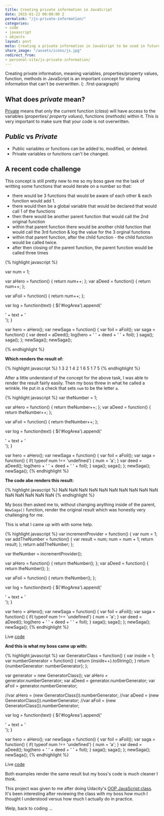 ```yaml
---
title: Creating private information in JavaScript
date: 2015-01-22 00:00:00 Z
permalink: "/js-private-information/"
categories:
- code
- javascript
- objects
layout: post
meta: Creating a private information in JavaScript to be used in future functions
share_image: "/assets/icons/js.jpg"
redirect_from:
- personal-site/js-private-information/
---
```


Creating private information, meaning variables, properties/property values, function, methods in JavaScript is an important concept for storing information that can't be overwritten.
{: .first-paragraph}

## What does _private_ mean?

[Private](//javascript.crockford.com/private.html) means that only the current function (_class_) will have access to the variables (_properties/ property values_), functions (_methods_) within it. This is very important to make sure that your code is not overwritten.

## _Public_ vs _Private_

- Public variables or functions can be added to, modified, or deleted.
- Private variables or functions can't be changed.

## A recent code challenge

This concept is still pretty new to me so my boss gave me the task of writting some functions that would iterate on a number so that:

- there would be 3 functions that would be aware of each other & each function would add 1.
- there would then be a global variable that would be declared that would call 1 of the functions
- then there would be another parent function that would call the 2nd original function
- within that parent function there would be another child function that would call the 3rd function & log the value for the 3 orginal functions
- within that parent function, after the child function - the child function would be called twice.
- after then closing of the parent function, the parent function would be called three times

{% highlight javascript %}

var num = 1;

var aHero = function() {
  return num++;
};
var aDeed = function() {
  return num++;
};

var aFoil = function() {
  return num++;
};

var log = function(text) {
  $('#logArea').append('<div>' + text + '</div>');
}

var hero = aHero();
var newSaga = function() {
  var foil = aFoil();
  var saga = function() {
    var deed = aDeed();
    log(hero + ' ' + deed + ' ' + foil);
  }
  saga();
  saga();
};
newSaga();
newSaga();

{% endhighlight %}

**Which renders the result of:**

{% highlight javascript %}
1 3 2
1 4 2
1 6 5
1 7 5
{% endhighlight %}

After a little understand of the concept for the above task, I was able to render the result fairly easily. Then my boss threw in what he called a wrinkle. He put in a check that sets `num` to be the letter `a`.

{% highlight javascript %}
var theNumber = 1;

var aHero = function() {
  return theNumber++;
};
var aDeed = function() {
  return theNumber++;
};

var aFoil = function() {
  return theNumber++;
};

var log = function(text) {
  $('#logArea').append('<div>' + text + '</div>');
}

var hero = aHero();
var newSaga = function() {
  var foil = aFoil();
  var saga = function() {
  	if( typeof num !== 'undefined') {
      num = 'a';
    }
    var deed = aDeed();
    log(hero + ' ' + deed + ' ' + foil);
  }
  saga();
  saga();
};
newSaga();
newSaga();
{% endhighlight %}

**The code abe renders this result:**

{% highlight javascript %}
NaN NaN NaN
NaN NaN NaN
NaN NaN NaN
NaN NaN NaN
NaN NaN NaN
{% endhighlight %}

My boss then asked me to, without changing anything inside of the parent, `NewSaga()` function, render the original result which was honestly very challenging for me.

This is what I came up with with some help.

{% highlight javascript %}
var incrementProvider = function() {
  var num = 1;
  var addTheNumber = function() {
    var result = num;
    num = num + 1;
    return result;
  };
  return addTheNumber;
};

var theNumber = incrementProvider();

var aHero = function() {
  return theNumber();
};
var aDeed = function() {
  return theNumber();
};

var aFoil = function() {
  return theNumber();
};

var log = function(text) {
  $('#logArea').append('<div>' + text + '</div>');
}

var hero = aHero();
var newSaga = function() {
  var foil = aFoil();
  var saga = function() {
    if( typeof num !== 'undefined') {
      num = 'a';
    }
    var deed = aDeed();
    log(hero + ' ' + deed + ' ' + foil);
  }
  saga();
  saga();
};
newSaga();
newSaga();
{% endhighlight %}

Live [code](//codepen.io/yowainwright/pen/14c4a193a20462b0b7c23a8b3128bc2d)

**And this is what my boss came up with:**

{% highlight javascript %}
var GeneratorClass = function() {
  var inside = 1;
  var numberGenerator = function() {
    return (inside++).toString();
  }
  return {numberGenerator: numberGenerator};
};

var generator = new GeneratorClass();
var aHero = generator.numberGenerator;
var aDeed = generator.numberGenerator;
var aFoil = generator.numberGenerator;

//var aHero = (new GeneratorClass()).numberGenerator;
//var aDeed = (new GeneratorClass()).numberGenerator;
//var aFoil = (new GeneratorClass()).numberGenerator;

var log = function(text) {
  $('#logArea').append('<div>' + text + '</div>');
}

var hero = aHero();
var newSaga = function() {
  var foil = aFoil();
  var saga = function() {
    if( typeof num !== 'undefined') {
      num = 'a';
    }
    var deed = aDeed();
    log(hero + ' ' + deed + ' ' + foil);
  }
  saga();
  saga();
};
newSaga();
newSaga();
{% endhighlight %}

Live [code](http://codepen.io/scottlaplante/pen/RryKEe)

Both examples render the same result but my boss's code is much cleaner I think.

This project was given to me after doing Udacity's [OOP JavaScript class](//www.udacity.com/course/object-oriented-javascript--ud015). It's been interesting after reviewing the class with my boss how much I thought I understood versus how much I actually do in practice.

Welp, back to coding ...












